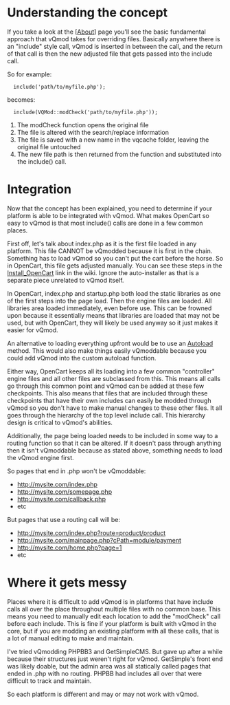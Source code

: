 # Understanding the concept #

If you take a look at the [[About](About.md)] page you'll see the basic fundamental approach that vQmod takes for overriding files. Basically anywhere there is an "include" style call, vQmod is inserted in between the call, and the return of that call is then the new adjusted file that gets passed into the include call.

So for example:
```
  include('path/to/myfile.php');
```
becomes:
```
  include(VQMod::modCheck('path/to/myfile.php'));
```

  1. The modCheck function opens the original file
  1. The file is altered with the search/replace information
  1. The file is saved with a new name in the vqcache folder, leaving the original file untouched
  1. The new file path is then returned from the function and substituted into the include() call.


# Integration #

Now that the concept has been explained, you need to determine if your platform is able to be integrated with vQmod. What makes OpenCart so easy to vQmod is that most include() calls are done in a few common places.

First off, let's talk about index.php as it is the first file loaded in any platform. This file CANNOT be vQmodded because it is first in the chain. Something has to load vQmod so you can't put the cart before the horse. So in OpenCart, this file gets adjusted manually. You can see these steps in the [Install\_OpenCart](Install_OpenCart.md) link in the wiki. Ignore the auto-installer as that is a separate piece unrelated to vQmod itself.

In OpenCart, index.php and startup.php both load the static libraries as one of the first steps into the page load. Then the engine files are loaded. All libraries area loaded immediately, even before use. This can be frowned upon because it essentially means that libraries are loaded that may not be used, but with OpenCart, they will likely be used anyway so it just makes it easier for vQmod.

An alternative to loading everything upfront would be to use an [Autoload](http://www.php.net/manual/en/language.oop5.autoload.php) method. This would also make things easily vQmoddable because you could add vQmod into the custom autoload function.

Either way, OpenCart keeps all its loading into a few common "controller" engine files and all other files are subclassed from this. This means all calls go through this common point and vQmod can be added at these few checkpoints. This also means that files that are included through these checkpoints that have their own includes can easily be modded through vQmod so you don't have to make manual changes to these other files. It all goes through the hierarchy of the top level include call. This hierarchy design is critical to vQmod's abilities.

Additionally, the page being loaded needs to be included in some way to a routing function so that it can be altered. If it doesn't pass through anything then it isn't vQmoddable because as stated above, something needs to load the vQmod engine first.

So pages that end in .php won't be vQmoddable:
  * http://mysite.com/index.php
  * http://mysite.com/somepage.php
  * http://mysite.com/callback.php
  * etc

But pages that use a routing call will be:
  * http://mysite.com/index.php?route=product/product
  * http://mysite.com/mainpage.php?cPath=module/payment
  * http://mysite.com/home.php?page=1
  * etc


# Where it gets messy #

Places where it is difficult to add vQmod is in platforms that have include calls all over the place throughout multiple files with no common base. This means you need to manually edit each location to add the "modCheck" call before each include. This is fine if your platform is built with vQmod in the core, but if you are modding an existing platform with all these calls, that is a lot of manual editing to make and maintain.

I've tried vQmodding PHPBB3 and GetSimpleCMS. But gave up after a while because their structures just weren't right for vQmod. GetSimple's front end was likely doable, but the admin area was all statically called pages that ended in .php with no routing. PHPBB had includes all over that were difficult to track and maintain.

So each platform is different and may or may not work with vQmod.